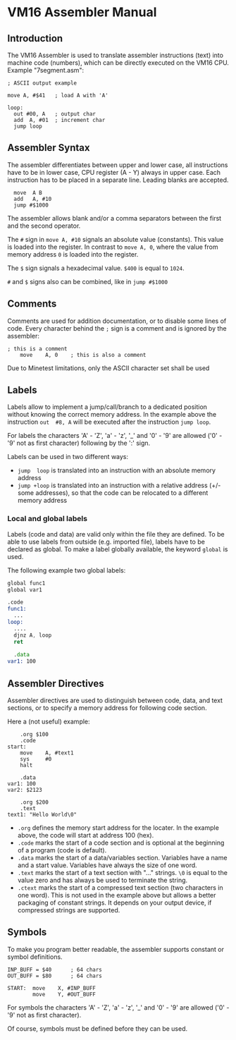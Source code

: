 # VM16 Assembler Manual



## Introduction

The VM16 Assembler is used to translate assembler instructions (text) into machine code (numbers), which can be directly executed on the VM16 CPU. Example "7segment.asm":

```assembly
; ASCII output example

move A, #$41   ; load A with 'A'

loop:
  out #00, A   ; output char
  add  A, #01  ; increment char
  jump loop
```



## Assembler Syntax

The assembler differentiates between upper and lower case, all instructions have to be in lower case, CPU register (A - Y) always in upper case. Each instruction has to be placed in a separate line. Leading blanks are accepted.

```assembly
  move  A B
  add   A, #10
  jump #$1000
```

The assembler allows blank and/or a comma separators between the first and the second operator.

The `#` sign in `move A, #10` signals an absolute value (constants). This value is loaded into the register. In contrast to `move A, 0`, where the value from memory address `0` is loaded into the register.

The `$` sign signals a hexadecimal value. `$400` is equal to `1024`.

`#` and `$` signs also can be combined, like in `jump #$1000`



## Comments

Comments are used for addition documentation, or to disable some lines of code. Every character behind the `;` sign is a comment and is ignored by the assembler:

```assembly
; this is a comment
    move    A, 0    ; this is also a comment
```

Due to Minetest limitations, only the ASCII character set shall be used



## Labels

Labels allow to implement a jump/call/branch to a dedicated position without knowing the correct memory address. 
In the example above the instruction `out  #8, A` will be executed after the instruction `jump loop`.  

For labels  the characters 'A' - 'Z', 'a' - 'z',  '_' and '0' - '9' are allowed ('0' - '9' not as first character) following by the ':' sign.

Labels can be used in two different ways:

- `jump  loop` is translated into an instruction with an absolute memory address
- `jump +loop` is translated into an instruction with a relative address (+/- some addresses), so that the code can be relocated to a different memory address

### Local and global labels

Labels (code and data) are valid only within the file they are defined. To be able to use labels from outside (e.g. imported file), labels have to be declared as global. To make a label globally available, the keyword `global` is used.

The following example two global labels:

```asm
global func1
global var1

.code
func1:
  ...
loop:
  ....
  djnz A, loop
  ret
  
  .data
var1: 100
```



## Assembler Directives

Assembler directives are used to distinguish between code, data, and text sections, or to specify a memory address for following code section.

Here a (not useful) example:

```assembly
    .org $100
    .code
start: 
    move    A, #text1
    sys     #0
    halt
        
    .data
var1: 100
var2: $2123

    .org $200
    .text
text1: "Hello World\0"
```

- `.org` defines the memory start address for the locater. In the example above, the code will start at address 100 (hex).
- `.code` marks the start of a code section and is optional at the beginning of a program (code is default).
- `.data` marks the start of a data/variables section.  Variables have a name and a start value. Variables have always the size of one word.
- `.text` marks the start of a text section with "..." strings. `\0` is equal to the value zero and has always be used to terminate the string.
- `.ctext` marks the start of a compressed text section (two characters in one word). This is not used in the example above but allows a better packaging of constant strings. It depends on your output device, if  compressed strings are supported.



## Symbols

To make you program better readable, the assembler supports constant or symbol definitions.

```assembly
INP_BUFF = $40      ; 64 chars
OUT_BUFF = $80      ; 64 chars

START:  move    X, #INP_BUFF
        move    Y, #OUT_BUFF
```

For symbols  the characters 'A' - 'Z', 'a' - 'z',  '_' and '0' - '9' are allowed ('0' - '9' not as first character).

Of course, symbols must be defined before they can be used.

